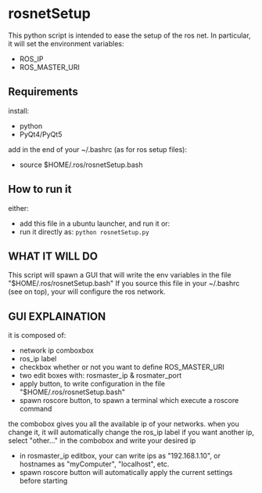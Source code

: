# rosnetSetup

This python script is intended to ease the setup of the ros net.
In particular, it will set the environment variables:

* ROS_IP
* ROS_MASTER_URI

## Requirements

install:
* python
* PyQt4/PyQt5

add in the end of your ~/.bashrc (as for ros setup files):
* source $HOME/.ros/rosnetSetup.bash

## How to run it

either:
* add this file in a ubuntu launcher, and run it
or:
* run it directly as: `python rosnetSetup.py`

## WHAT IT WILL DO

This script will spawn a GUI that will write the env variables in the file "$HOME/.ros/rosnetSetup.bash"
If you source this file in your ~/.bashrc (see on top), your will configure the ros network.

## GUI EXPLAINATION

it is composed of:

* network ip comboxbox
* ros_ip label
* checkbox whether or not you want to define ROS_MASTER_URI
* two edit boxes with: rosmaster_ip & rosmater_port
* apply button, to write configuration in the file "$HOME/.ros/rosnetSetup.bash"
* spawn roscore button, to spawn a terminal which execute a roscore command


the combobox gives you all the available ip of your networks.
when you change it, it will automatically change the ros_ip label
if you want another ip, select "other..." in the combobox and write your desired ip

* in rosmaster_ip editbox, your can write ips as "192.168.1.10", or hostnames as "myComputer", "localhost", etc.
* spawn roscore button will automatically apply the current settings before starting